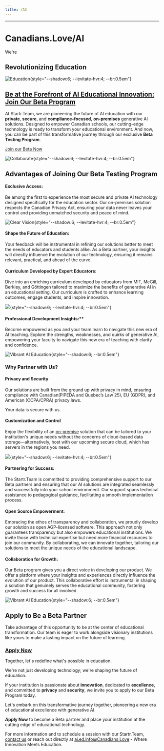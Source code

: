 ```yaml
---
title: /AI
---
```


---

# Canadians.Love/AI

We're 
## Revolutionizing Education 

![Education](/AI/graduation.jpeg){style="--shadow:6; --levitate-hvr:4; --br:0.5em"}

## [Be at the Forefront of AI Educational Innovation: Join Our Beta Program](/AI/Signup)

At Startr.Team, we are pioneering the future of AI education with our **private**, **secure**, and **compliance-focused**, **on-premises** generative AI solutions. Designed to empower Canadian schools, our cutting-edge technology is ready to transform your educational environment. And now, you can be part of this transformative journey through our exclusive **Beta Testing Program**.

[Join our Beta Now](/AI/Signup)

![Collaborate](/AI/collaborate.jpeg){style="--shadow:6; --levitate-hvr:4; --br:0.5em"}

## Advantages of Joining Our Beta Testing Program

#### Exclusive Access: 

Be among the first to experience the most secure and private AI technology designed specifically for the education sector. Our on-premises solution respects the Canadian Privacy Act, ensuring your data never leaves your control and providing unmatched security and peace of mind.

![Clear Vision](/AI/clear_vission.jpeg){style="--shadow:6; --levitate-hvr:4; --br:0.5em"}

#### Shape the Future of Education: 
Your feedback will be instrumental in refining our solutions better to meet the needs of educators and students alike. As a Beta partner, your insights will directly influence the evolution of our technology, ensuring it remains relevant, practical, and ahead of the curve.

#### Curriculum Developed by Expert Educators: 
Dive into an enriching curriculum developed by educators from MIT, McGill, Berkley, and Göttingen tailored to maximize the benefits of generative AI in an educational setting. Our curriculum is crafted to enhance learning outcomes, engage students, and inspire innovation.

![](/AI/love_to_learn.jpeg){style="--shadow:6; --levitate-hvr:4; --br:0.5em"}

#### Professional Development Insights:** 
Become empowered as you and your team learn to navigate this new era of AI teaching. Explore the strengths, weaknesses, and quirks of generative AI, empowering your faculty to navigate this new era of teaching with clarity and confidence.

![Vibrant AI Education](/AI/vibrant-ai-education.png){style="--shadow:6;  --br:0.5em"}

### Why Partner with Us?

#### Privacy and Security 
Our solutions are built from the ground up with privacy in mind, ensuring compliance with Canadian(PIPEDA and  Quebec’s Law 25), EU (GDPR), and American (CCPA/CPRA) privacy laws. 

Your data is secure with us.

#### Customization and Control 
Enjoy the flexibility of an [on-premise](/AI/on-site) solution that can be tailored to your institution's unique needs without the concerns of cloud-based data storage—alternatively, host with our upcoming secure cloud, which has servers in the regions you need.

![](/ai/typing.jpeg){style="--shadow:6; --levitate-hvr:4; --br:0.5em"}

#### Partnering for Success:
The Startr.Team is committed to providing comprehensive support to our Beta partners and ensuring that our AI solutions are integrated seamlessly and successfully into your school environment. Our support spans technical assistance to pedagogical guidance, facilitating a smooth implementation process.

#### Open Source Empowerment:
Embracing the ethos of transparency and collaboration, we proudly develop our solution as open AGP-licensed software. This approach not only guarantees transparency but also empowers educational institutions. We invite those with technical expertise but need more financial resources to join our community. By collaborating, we can innovate together, tailoring our solutions to meet the unique needs of the educational landscape.

#### Collaboration for Growth:
Our Beta program gives you a direct voice in developing our product. We offer a platform where your insights and experiences directly influence the evolution of our product. This collaborative effort is instrumental in shaping a solution that genuinely serves the educational community, fostering growth and success for all involved.

![Vibrant AI Education](/AI/vibrant-ai-education.png){style="--shadow:6;  --br:0.5em"}

## Apply to Be a Beta Partner

Take advantage of this opportunity to be at the center of educational transformation. Our team is eager to work alongside visionary institutions like yours to make a lasting impact on the future of learning.

### [Apply Now](/AI/signup)

Together, let's redefine what's possible in education.

We're not just developing technology; we're shaping the future of education.

If your institution is passionate about **innovation**, dedicated to **excellence**, and committed to **privacy** and **security**, we invite you to apply to our Beta Program today.

Let's embark on this transformative journey together, pioneering a new era of educational excellence with generative AI.

**Apply Now** to become a Beta partner and place your institution at the cutting edge of educational technology.

For more information and to schedule a session with our Startr.Team, [contact us](/connecting) or reach out directly at ai.ed.info@Canadians.Love - Where Innovation Meets Education.